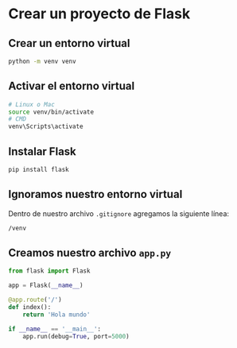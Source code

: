 # Crear un proyecto de Flask

## Crear un entorno virtual

```bash
python -m venv venv
```

## Activar el entorno virtual

```bash
# Linux o Mac
source venv/bin/activate
# CMD
venv\Scripts\activate
```

## Instalar Flask

```bash
pip install flask
```

## Ignoramos nuestro entorno virtual

Dentro de nuestro archivo `.gitignore` agregamos la siguiente línea:

```bash
/venv
```

## Creamos nuestro archivo `app.py`

```python
from flask import Flask

app = Flask(__name__)

@app.route('/')
def index():
    return 'Hola mundo'

if __name__ == '__main__':
    app.run(debug=True, port=5000)
